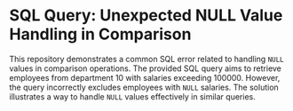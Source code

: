 # SQL Query: Unexpected NULL Value Handling in Comparison

This repository demonstrates a common SQL error related to handling `NULL` values in comparison operations. The provided SQL query aims to retrieve employees from department 10 with salaries exceeding 100000.  However, the query incorrectly excludes employees with `NULL` salaries. The solution illustrates a way to handle `NULL` values effectively in similar queries.